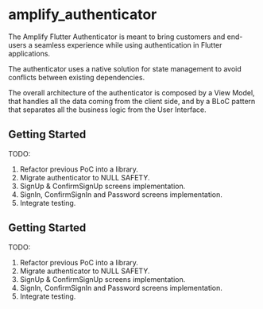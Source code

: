 # amplify_authenticator

The Amplify Flutter Authenticator is meant to bring customers and end-users
a seamless experience while using authentication in Flutter applications.

The authenticator uses a native solution for state management to avoid conflicts
between existing dependencies.

The overall architecture of the authenticator is composed by a View Model, that
handles all the data coming from the client side, and by a BLoC pattern that
separates all the business logic from the User Interface.

## Getting Started

TODO:

1. Refactor previous PoC into a library.
2. Migrate authenticator to NULL SAFETY.
3. SignUp & ConfirmSignUp screens implementation.
4. SignIn, ConfirmSignIn and Password screens implementation.
5. Integrate testing.

## Getting Started

TODO:

1. Refactor previous PoC into a library.
2. Migrate authenticator to NULL SAFETY.
3. SignUp & ConfirmSignUp screens implementation.
4. SignIn, ConfirmSignIn and Password screens implementation.
5. Integrate testing.
